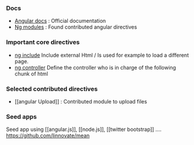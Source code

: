 ### Docs 

* [Angular docs](http://docs.angularjs.org/api) : Official documentation
* [Ng modules](http://ngmodules.org/) : Found contributed angular directives

### Important core directives
* [ng include](http://docs.angularjs.org/api/ng.directive:ngInclude)
Include external Html / Is used for example to load a different page. 
* [ng controller](http://docs.angularjs.org/api/ng.directive:ngController) 
Define the controller who is in charge of the following chunk of html 

### Selected contributed directives
* [[angular Upload]] : Contributed module to upload files 

### Seed apps 
Seed app using [[angular.js]], [[node.js]], [[twitter bootstrap]] ....
https://github.com/linnovate/mean
